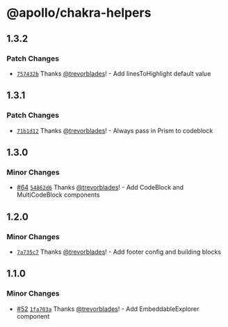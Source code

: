 # @apollo/chakra-helpers

## 1.3.2

### Patch Changes

- [`757432b`](https://github.com/apollographql/docs/commit/757432bf47f3f66acd05e733cb7bfb3429eb4abc) Thanks [@trevorblades](https://github.com/trevorblades)! - Add linesToHighlight default value

## 1.3.1

### Patch Changes

- [`71b1d12`](https://github.com/apollographql/docs/commit/71b1d126c7f25cd0e684e6ad3a52933a1e03c133) Thanks [@trevorblades](https://github.com/trevorblades)! - Always pass in Prism to codeblock

## 1.3.0

### Minor Changes

- [#64](https://github.com/apollographql/docs/pull/64) [`54862d6`](https://github.com/apollographql/docs/commit/54862d69343cfac510582a112476fafa6a4d2db4) Thanks [@trevorblades](https://github.com/trevorblades)! - Add CodeBlock and MultiCodeBlock components

## 1.2.0

### Minor Changes

- [`7a735c7`](https://github.com/apollographql/docs/commit/7a735c7dc215609aaf52f3e3807d7fd5e66e655b) Thanks [@trevorblades](https://github.com/trevorblades)! - Add footer config and building blocks

## 1.1.0

### Minor Changes

- [#52](https://github.com/apollographql/docs/pull/52) [`1fa703a`](https://github.com/apollographql/docs/commit/1fa703ae678c28d20b543649d967ee556b1f8ff4) Thanks [@trevorblades](https://github.com/trevorblades)! - Add EmbeddableExplorer component
